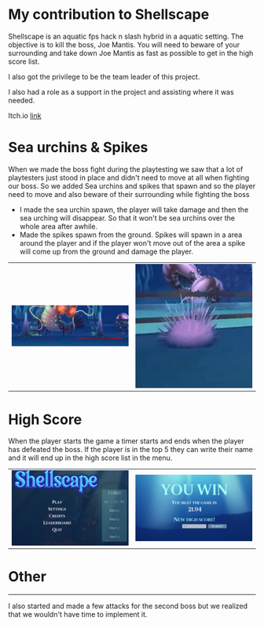# My contribution to Shellscape

Shellscape is an aquatic fps hack n slash hybrid in a aquatic setting. The objective is to kill the boss, Joe Mantis.
You will need to beware of your surrounding and take down Joe Mantis as fast as possible to get in the high score list. 

I also got the privilege to be the team leader of this project. 

I also had a role as a support in the project and assisting where it was needed.

 Itch.io [link](https://yrgo-game-creator.itch.io/shellscape)

# Sea urchins & Spikes

When we made the boss fight during the playtesting we saw that a lot of playtesters just stood in place and didn't need to move at all when fighting our boss. So we added Sea urchins and spikes that spawn and so the player need to move and also beware of their surrounding while fighting the boss
- I made the sea urchin spawn, the player will take damage and then the sea urching will disappear. So that it won't be sea urchins over the whole area after awhile.
- Made the spikes spawn from the ground.
  Spikes will spawn in a area around the player and if the player won't move out of the area a spike will come up from the ground and damage the player. 
<table>
  <tr>
    <td><img src="Images&Gifs/Spike shell.png"" width="400"></td>
    <td><img src="Images&Gifs/sea urchin.png" width="400"></td>
  </tr>
</table>


# High Score
When the player starts the game a timer starts and ends when the player has defeated the boss. If the player is in the top 5 they can write their name and it will end up in the high score list in the menu. 

<table>
  <tr>
    <td><img src="Images&Gifs/HSmainShell.png" width="400"></td>
    <td><img src="Images&Gifs/newhighscoreshell.png" width="400"></td>
  </tr>
</table>


# Other
---

I also started and made a few attacks for the second boss but we realized that we wouldn't have time to implement it. 
